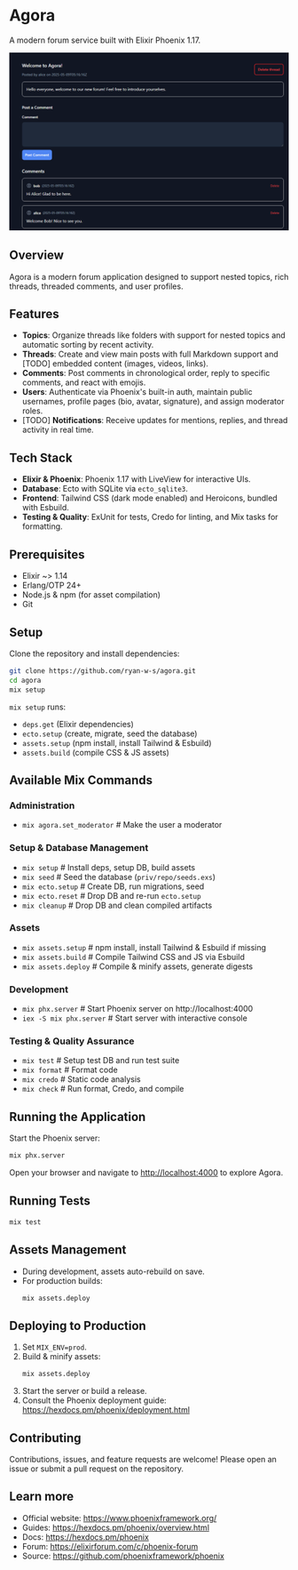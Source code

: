 # Agora

A modern forum service built with Elixir Phoenix 1.17.

![Agora Forum Screenshot](AgoraScreenshot.png)


## Overview

Agora is a modern forum application designed to support nested topics, rich threads, threaded comments, and user profiles.

## Features

- **Topics**: Organize threads like folders with support for nested topics and automatic sorting by recent activity.
- **Threads**: Create and view main posts with full Markdown support and  \[TODO] embedded content (images, videos, links).
- **Comments**: Post comments in chronological order, reply to specific comments, and react with emojis.
- **Users**: Authenticate via Phoenix's built-in auth, maintain public usernames, profile pages (bio, avatar, signature), and assign moderator roles.
- \[TODO] **Notifications**: Receive updates for mentions, replies, and thread activity in real time.

## Tech Stack

- **Elixir & Phoenix**: Phoenix 1.17 with LiveView for interactive UIs.
- **Database**: Ecto with SQLite via `ecto_sqlite3`.
- **Frontend**: Tailwind CSS (dark mode enabled) and Heroicons, bundled with Esbuild.
- **Testing & Quality**: ExUnit for tests, Credo for linting, and Mix tasks for formatting.

## Prerequisites

- Elixir ~> 1.14
- Erlang/OTP 24+
- Node.js & npm (for asset compilation)
- Git

## Setup

Clone the repository and install dependencies:

```bash
git clone https://github.com/ryan-w-s/agora.git
cd agora
mix setup
```

`mix setup` runs:
- `deps.get` (Elixir dependencies)
- `ecto.setup` (create, migrate, seed the database)
- `assets.setup` (npm install, install Tailwind & Esbuild)
- `assets.build` (compile CSS & JS assets)

## Available Mix Commands

### Administration
- `mix agora.set_moderator` # Make the user a moderator

### Setup & Database Management
- `mix setup`         # Install deps, setup DB, build assets
- `mix seed`          # Seed the database (`priv/repo/seeds.exs`)
- `mix ecto.setup`    # Create DB, run migrations, seed
- `mix ecto.reset`    # Drop DB and re-run `ecto.setup`
- `mix cleanup`       # Drop DB and clean compiled artifacts

### Assets
- `mix assets.setup`  # npm install, install Tailwind & Esbuild if missing
- `mix assets.build`  # Compile Tailwind CSS and JS via Esbuild
- `mix assets.deploy` # Compile & minify assets, generate digests

### Development
- `mix phx.server`        # Start Phoenix server on http://localhost:4000
- `iex -S mix phx.server` # Start server with interactive console

### Testing & Quality Assurance
- `mix test`          # Setup test DB and run test suite
- `mix format`        # Format code
- `mix credo`         # Static code analysis
- `mix check`         # Run format, Credo, and compile

## Running the Application

Start the Phoenix server:

```bash
mix phx.server
```

Open your browser and navigate to [http://localhost:4000](http://localhost:4000) to explore Agora.

## Running Tests

```bash
mix test
```

## Assets Management

- During development, assets auto-rebuild on save.
- For production builds:
  ```bash
  mix assets.deploy
  ```

## Deploying to Production

1. Set `MIX_ENV=prod`.
2. Build & minify assets:
   ```bash
   mix assets.deploy
   ```
3. Start the server or build a release.
4. Consult the Phoenix deployment guide: https://hexdocs.pm/phoenix/deployment.html

## Contributing

Contributions, issues, and feature requests are welcome! Please open an issue or submit a pull request on the repository.

## Learn more

  * Official website: https://www.phoenixframework.org/
  * Guides: https://hexdocs.pm/phoenix/overview.html
  * Docs: https://hexdocs.pm/phoenix
  * Forum: https://elixirforum.com/c/phoenix-forum
  * Source: https://github.com/phoenixframework/phoenix
